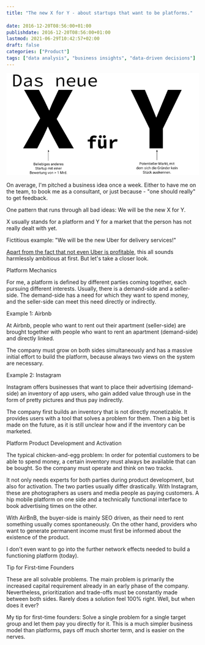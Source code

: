 ```yaml
---
title: "The new X for Y - about startups that want to be platforms."

date: 2016-12-20T08:56:00+01:00
publishdate: 2016-12-20T08:56:00+01:00
lastmod: 2021-06-29T10:42:57+02:00
draft: false
categories: ["Product"]
tags: ["data analysis", "business insights", "data-driven decisions"]
---
```


![](2016-12-20-Plattformen-1.png)

On average, I'm pitched a business idea once a week. Either to have me on the team, to book me as a consultant, or just because - "one should really" to get feedback.

One pattern that runs through all bad ideas: We will be the new X for Y.

X usually stands for a platform and Y for a market that the person has not really dealt with yet.

Fictitious example: "We will be the new Uber for delivery services!"

[Apart from the fact that not even Uber is profitable](http://mobilbranche.de/2016/12/uber-wachstumskurs-mio), this all sounds harmlessly ambitious at first. But let's take a closer look.

Platform Mechanics

For me, a platform is defined by different parties coming together, each pursuing different interests. Usually, there is a demand-side and a seller-side. The demand-side has a need for which they want to spend money, and the seller-side can meet this need directly or indirectly.

Example 1: Airbnb

At Airbnb, people who want to rent out their apartment (seller-side) are brought together with people who want to rent an apartment (demand-side) and directly linked.

The company must grow on both sides simultaneously and has a massive initial effort to build the platform, because always two views on the system are necessary.

Example 2: Instagram

Instagram offers businesses that want to place their advertising (demand-side) an inventory of app users, who gain added value through use in the form of pretty pictures and thus pay indirectly.

The company first builds an inventory that is not directly monetizable. It provides users with a tool that solves a problem for them. Then a big bet is made on the future, as it is still unclear how and if the inventory can be marketed.

Platform Product Development and Activation

The typical chicken-and-egg problem: In order for potential customers to be able to spend money, a certain inventory must always be available that can be bought. So the company must operate and think on two tracks.

It not only needs experts for both parties during product development, but also for activation. The two parties usually differ drastically. With Instagram, these are photographers as users and media people as paying customers. A hip mobile platform on one side and a technically functional interface to book advertising times on the other.

With AirBnB, the buyer-side is mainly SEO driven, as their need to rent something usually comes spontaneously. On the other hand, providers who want to generate permanent income must first be informed about the existence of the product.

I don't even want to go into the further network effects needed to build a functioning platform (today).

Tip for First-time Founders

These are all solvable problems. The main problem is primarily the increased capital requirement already in an early phase of the company. Nevertheless, prioritization and trade-offs must be constantly made between both sides. Rarely does a solution feel 100% right. Well, but when does it ever?

My tip for first-time founders: Solve a single problem for a single target group and let them pay you directly for it. This is a much simpler business model than platforms, pays off much shorter term, and is easier on the nerves.
